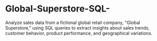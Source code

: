 # Global-Superstore-SQL-
Analyze sales data from a fictional global retail company, "Global Superstore," using SQL queries to  extract insights about sales trends, customer behavior, product performance, and geographical  variations. 
